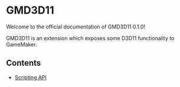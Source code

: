 # GMD3D11
Welcome to the official documentation of GMD3D11 0.1.0!

GMD3D11 is an extension which exposes some D3D11 functionality to GameMaker.

## Contents
* [Scripting API](./ScriptingAPI.html)

